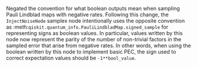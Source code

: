 Negated the convention for what boolean outputs mean when sampling Pauli Lindblad maps with negative
rates. Following this change, the `InjectNoiseNode` samplex node intentionally uses the opposite
convention as :meth:`qiskit.quantum_info.PauliLindbladMap.signed_sample` for representing signs as
boolean values. In particular, values written by this node now represent the parity of the number of
non-trivial factors in the sampled error that arise from negative rates. In other words, when using
the boolean written by this node to implement basic PEC, the sign used to correct expectation values
should be `-1**bool_value`.
